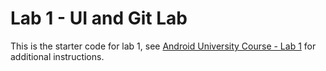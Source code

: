 # Lab 1 - UI and Git Lab

This is the starter code for lab 1, see [Android University Course - Lab 1](https://courses.codepath.org/courses/android_university/unit/1#!exercises) for additional instructions.
